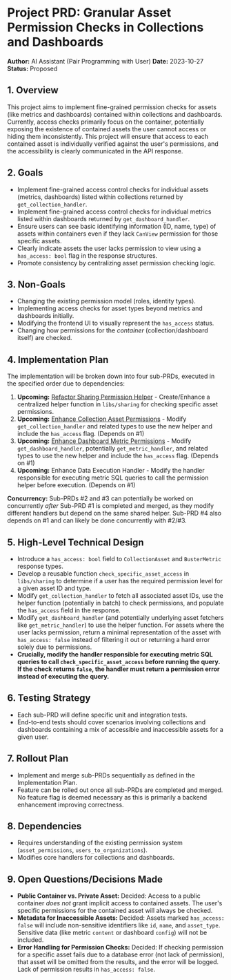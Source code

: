 # Project PRD: Granular Asset Permission Checks in Collections and Dashboards

**Author:** AI Assistant (Pair Programming with User)
**Date:** 2023-10-27
**Status:** Proposed

## 1. Overview

This project aims to implement fine-grained permission checks for assets (like metrics and dashboards) contained within collections and dashboards. Currently, access checks primarily focus on the container, potentially exposing the existence of contained assets the user cannot access or hiding them inconsistently. This project will ensure that access to each contained asset is individually verified against the user's permissions, and the accessibility is clearly communicated in the API response.

## 2. Goals

- Implement fine-grained access control checks for individual assets (metrics, dashboards) listed within collections returned by `get_collection_handler`.
- Implement fine-grained access control checks for individual metrics listed within dashboards returned by `get_dashboard_handler`.
- Ensure users can see basic identifying information (ID, name, type) of assets within containers even if they lack `CanView` permission for those specific assets.
- Clearly indicate assets the user lacks permission to view using a `has_access: bool` flag in the response structures.
- Promote consistency by centralizing asset permission checking logic.

## 3. Non-Goals

- Changing the existing permission model (roles, identity types).
- Implementing access checks for asset types beyond metrics and dashboards initially.
- Modifying the frontend UI to visually represent the `has_access` status.
- Changing how permissions for the *container* (collection/dashboard itself) are checked.

## 4. Implementation Plan

The implementation will be broken down into four sub-PRDs, executed in the specified order due to dependencies:

1.  **Upcoming:** [Refactor Sharing Permission Helper](mdc:prds/active/refactor_sharing_permission_helper.md) - Create/Enhance a centralized helper function in `libs/sharing` for checking specific asset permissions.
2.  **Upcoming:** [Enhance Collection Asset Permissions](mdc:prds/active/enhancement_collection_asset_permissions.md) - Modify `get_collection_handler` and related types to use the new helper and include the `has_access` flag. (Depends on #1)
3.  **Upcoming:** [Enhance Dashboard Metric Permissions](mdc:prds/active/enhancement_dashboard_metric_permissions.md) - Modify `get_dashboard_handler`, potentially `get_metric_handler`, and related types to use the new helper and include the `has_access` flag. (Depends on #1)
4.  **Upcoming:** Enhance Data Execution Handler - Modify the handler responsible for executing metric SQL queries to call the permission helper before execution. (Depends on #1)

**Concurrency:** Sub-PRDs #2 and #3 can potentially be worked on concurrently *after* Sub-PRD #1 is completed and merged, as they modify different handlers but depend on the same shared helper. Sub-PRD #4 also depends on #1 and can likely be done concurrently with #2/#3.

## 5. High-Level Technical Design

- Introduce a `has_access: bool` field to `CollectionAsset` and `BusterMetric` response types.
- Develop a reusable function `check_specific_asset_access` in `libs/sharing` to determine if a user has the required permission level for a given asset ID and type.
- Modify `get_collection_handler` to fetch all associated asset IDs, use the helper function (potentially in batch) to check permissions, and populate the `has_access` field in the response.
- Modify `get_dashboard_handler` (and potentially underlying asset fetchers like `get_metric_handler`) to use the helper function. For assets where the user lacks permission, return a minimal representation of the asset with `has_access: false` instead of filtering it out or returning a hard error solely due to permissions.
- **Crucially, modify the handler responsible for executing metric SQL queries to call `check_specific_asset_access` before running the query. If the check returns `false`, the handler must return a permission error instead of executing the query.**

## 6. Testing Strategy

- Each sub-PRD will define specific unit and integration tests.
- End-to-end tests should cover scenarios involving collections and dashboards containing a mix of accessible and inaccessible assets for a given user.

## 7. Rollout Plan

- Implement and merge sub-PRDs sequentially as defined in the Implementation Plan.
- Feature can be rolled out once all sub-PRDs are completed and merged. No feature flag is deemed necessary as this is primarily a backend enhancement improving correctness.

## 8. Dependencies

- Requires understanding of the existing permission system (`asset_permissions`, `users_to_organizations`).
- Modifies core handlers for collections and dashboards.

## 9. Open Questions/Decisions Made

- **Public Container vs. Private Asset:** Decided: Access to a public container *does not* grant implicit access to contained assets. The user's specific permissions for the contained asset will always be checked.
- **Metadata for Inaccessible Assets:** Decided: Assets marked `has_access: false` will include non-sensitive identifiers like `id`, `name`, and `asset_type`. Sensitive data (like metric `content` or dashboard `config`) will not be included.
- **Error Handling for Permission Checks:** Decided: If checking permission for a specific asset fails due to a database error (not lack of permission), that asset will be omitted from the results, and the error will be logged. Lack of permission results in `has_access: false`. 
